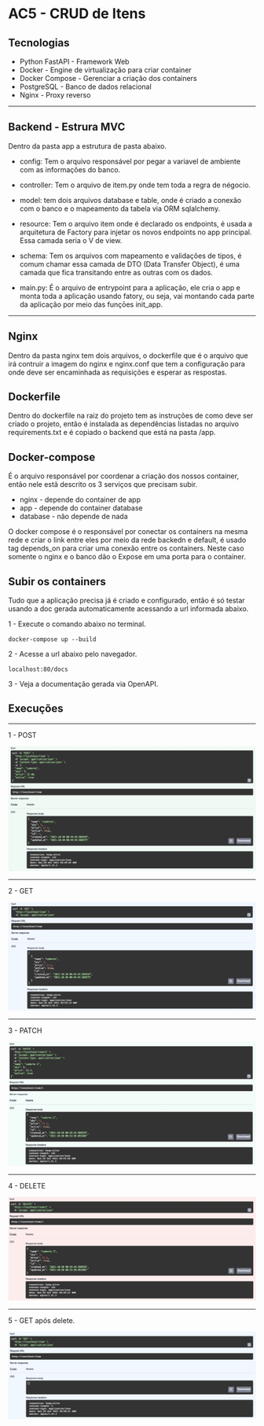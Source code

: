 # AC5 - CRUD de Itens

## Tecnologias
- Python FastAPI - Framework Web
- Docker - Engine de virtualização para criar container
- Docker Compose - Gerenciar a criação dos containers
- PostgreSQL - Banco de dados relacional
- Nginx - Proxy reverso

---

## Backend - Estrura MVC

Dentro da pasta app a estrutura de pasta abaixo.

- config: Tem o arquivo responsável por pegar a variavel de ambiente com as informações do banco.
- controller: Tem o arquivo de item.py onde tem toda a regra de négocio.
- model: tem dois arquivos database e table, onde é criado a conexão com o banco e o mapeamento da tabela via ORM sqlalchemy.
- resource: Tem o arquivo item onde é declarado os endpoints, é usada a arquitetura de Factory para injetar os novos endpoints no app principal. Essa camada seria o V de view.
- schema: Tem os arquivos com mapeamento e validações de tipos, é comum chamar essa camada de DTO (Data Transfer Object), é uma camada que fica transitando entre as outras com os dados.

- main.py: É o arquivo de entrypoint para a aplicação, ele cria o app e monta toda a aplicação usando fatory, ou seja, vai montando cada parte da aplicação por meio das funçōes init_app.

---
## Nginx

Dentro da pasta nginx tem dois arquivos, o dockerfile que é o arquivo que irá contruir a imagem do nginx e nginx.conf que tem a configuração para onde deve ser encaminhada as requisições e esperar as respostas.


## Dockerfile

Dentro do dockerfile na raiz do projeto tem as instruções de como deve ser criado o projeto, então é instalada as dependências listadas no arquivo requirements.txt e é copiado o backend que está na pasta /app.


## Docker-compose

É o arquivo responsável por coordenar a criação dos nossos container, então nele estã descrito os 3 serviços que precisam subir.
- nginx - depende do container de app
- app - depende do container database
- database - não depende de nada

O docker compose é o responsável por conectar os containers na mesma rede e criar o link entre eles por meio da rede backedn e default, é usado tag depends_on para criar uma conexão entre os containers.
Neste caso somente o nginx e o banco dão o Expose em uma porta para o container.

## Subir os containers

Tudo que a aplicação precisa já é criado e configurado, então é só testar usando a doc gerada automaticamente acessando a url informada abaixo.

1 - Execute o comando abaixo no terminal.
``` shell
docker-compose up --build
```

2 - Acesse a url abaixo pelo navegador.
``` shell
localhost:80/docs
```

3 - Veja a documentação gerada via OpenAPI.


## Execuções
---
1 - POST

![post](img/post.png)

---
2 - GET

![post](img/get.png)

---
3 - PATCH

![post](img/update.png)

---
4 - DELETE

![post](img/delete.png)

---
5 - GET após delete.

![post](img/get-vazio.png)